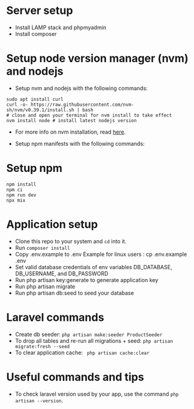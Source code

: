
# Server setup
- Install LAMP stack and phpmyadmin
- Install composer

# Setup node version manager (nvm) and nodejs
- Setup nvm and nodejs with the following commands:
```
sudo apt install curl
curl -o- https://raw.githubusercontent.com/nvm-sh/nvm/v0.39.1/install.sh | bash
# close and open your terminal for nvm install to take effect
nvm install node # install latest nodejs version

```
- For more info on nvm installation, read [here](https://github.com/nvm-sh/nvm).


- Setup npm manifests with the following commands:

# Setup npm

```
npm install
npm ci
npm run dev
npx mix

```

# Application setup

- Clone this repo to your system and `cd` into it.
- Run `composer install`
- Copy .env.example to .env Example for linux users : cp .env.example .env
- Set valid database credentials of env variables DB_DATABASE, DB_USERNAME, and DB_PASSWORD
- Run php artisan key:generate to generate application key
- Run php artisan migrate
- Run php artisan db:seed to seed your database


# Laravel commands
- Create db seeder: `php artisan make:seeder ProductSeeder`
- To drop all tables and re-run all migrations + seed: `php artisan migrate:fresh --seed`
- To clear application cache: ` php artisan cache:clear`

# Useful commands and tips
- To check laravel version used by your app, use the command `php artisan --version`.